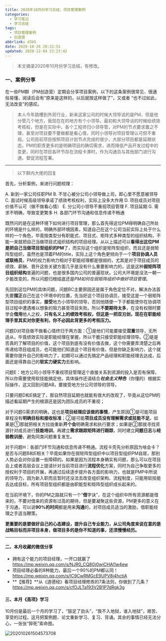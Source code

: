 ```yaml
---
title: 2020年10月份学习总结，项目管理案例
categories:
  - 学习笔记
  - 学习总结
tags:
  - 项目管理案例
  - 创造营
abbrlink: d3b5
date: 2020-10-26 20:31:51
updated: 2020-12-04 23:23:42
---
```


> 本文摘录2020年10月份学习总结，有修改。

### 一、案例分享

在一些PM群（PM创造营）定期会分享项目案例，以下的这条案例很常见、很通俗易懂，阅读后会有“原来是这样的，以后就按这样做了”，又或者 “也不过如此，无法改变”的感叹。

> 本人今年跳槽到外贸行业，新来这家公司的时候大领导谈的是PM，但是他分管几个地方，我现在在的地方有个小领导。最初和大领导谈的时候给绩效考核权，但是在实际中，各个工程师归小领导管，对PM的节点要求置之不理，甚至对项目要不要做都是看心情，同时小领导对项目管理认可但不重视。公司目前项目按照项目计划节点完成的很少，大部分项目都是延期状态，PM的职责更多的是明确项目的确切需求，进而降低产品开发过程中的变更，同时在项目各环节存在流程卡滞时，作为沟通员与其他部门进行沟通、督促流程签署。

---

> 以下群内大佬的回复

首先，分析案例，来进行问题梳理：

A. 新到一家公司任职PM
B. 不甘心被分公司小领导做上司，即心里不愿意被领导
C. 面试时候高级领导承诺了绩效考核权利，实际上没多大作用
D. 项目成员对项目价值不认可（做不做看心情）
E. 分公司小领导不重视项目管理
F. 项目延期
G. 需求不明确，导致变更繁多
H. 各部门环节沟通和信息传递不畅通

既然问的是在这种环境下如何进行项目管理，那么首先得这位PM得明确自己所处的环境是什么样的，明确外部环境因素，知道自己在这个公司当前实际上处于什么样的一个角色，毕竟按类型分有职能式、项目式、矩阵式多种类型的组织结构，不能一来就把自己当做项目式组织结构的项目经理。从以上描述可以**看得出这位PM是把自己当做项目型组织的PM**了，而实际这个组织是矩阵型组织，而且还是弱矩阵型组织，虽然也是顶着PM的title，实际上这个角色更倾向于一个**项目协调人员或联络员**，PM的权力影响力相对于职能经理都是很弱的，尤其是对于项目成员的绩效、薪酬、晋升这些关键方面几乎是没有什么重要影响力的，这是这种**弱矩阵项目组织结构**普遍的问题，也是很多国内公司的普遍现状。公司大环境是没法一朝一夕能改变的，所以问题归根结底还是*PM如何在弱矩阵组织中做好项目管理*。

先回到这位PM的具体问题，问题BC主要原因还是属于角色定位不对，解决办法首先要**摆正**自己在这个环境中的位置，先当好这个项目协调员，接受这是一个弱矩阵型项目组织的事实，**接受**地方小领导的领导，否则他随便一下子都能使你在协调项目过程中遭遇难以想象的阻力甚至项目失败。所以**不要期待太多**，在没有权限时要学会**借用**他人之权，**只有名义上的绩效考核权，但这是一把双刃剑，现在在职能经理手里其实对你更有利，你不必因此背更多的考核压力。**

问题D对项目做不做看心情终归于两方面：①是他们可能要接受**双重**领导，无所适从，毕竟绩效实际是职能经理在掌握，所以干脆只接受职能经理领导。②是是否真的了解项目的价值，这个项目到底有没有价值去做，这个你需要弄清楚之后再传递给项目组成员，也可能他们知道这个项目有价值，但是你缺乏影响力，这个就需要你提升自己的影响力了，初期可以通过先搞定产品经理和职能经理去达成，后面还是得靠自己的**软实力硬实力**去影响。

问题E：地方公司小领导不重视项目管理这个直接关系到资源的投入是否有保障，所以你需要使用软技能搞定他，具体操作还请结合***社会主义特色***（你懂的）根据实际操作，这又回到问题AB，要接受地方分公司领导的领导。

只要问题D和E搞定了，那自然项目延期也就能有很大的改观了，毕竟从这位PM的描述看延期产生的根源还是因为团队成员的不重视；

对于问题G需求的明确，这也是**项目经理应该做的事情**，产生原因①是可能项目章程没有**明确目标和接收标准**；②是可能**项目成员没有理解需求或技能不足**。如果是①那就把相关方拉拢重新**开个会**明确需求和执行要求；如果是②那就寻找资源针对成员进行**技能培训**。再建立**需求跟踪矩阵进行跟踪**，同时建立**问题日志**与**经验教训册**，避免同类问题重复发生。

对于问题H：各部门环节沟通和信息传递不畅通。流程卡壳先分析原因为啥会卡？是否与问题B和E相关？毕竟如果你在弱矩阵型组织中以项目型组织PM自居，那别人势必会对你设置一些障碍的。如果是因为流程本身确实有问题，那么可以在项目会上或者高层会议上提请针对当前项目进行**流程优化**方案，同时为自己争取更多的授权利于项目的开展，再通过后续逐步提升各方面的影响力，也就是PMP中所说的领导力，因为新入职而且暂时还没法去改变组织架构、流程制度，只能用软技能去达成目标，所有项目型组织都是由职能型和矩阵型组织成长起来的。

在当前环境下，你的PM之路就只有一个“**借**字诀”，在这个组织中所有资源都是借来的，不要对借来的资源有过高的期待，但是要凝聚这些资源，PM更多的意义在于沟通，可以说**90%的时间**都是用来**沟通**的，对项目成员适当的激励，借职能经理之手适当鞭策。

**更重要的是要做好自己的心态建设，提升自己专业能力，从公司角度来说在意的是战略目标而非项目本身，做项目多的是你不知道的事，还须慢慢经历。**

---

#### 二、本月收藏的微信分享

- 拥有这个能力的项目经理，一开口就赢了 <https://mp.weixin.qq.com/s/NJR0_CQ8Gj0wjCHAl1w4ew>
- 项目经理必备的8种能力，最后一个90%的PM都认同！ <https://mp.weixin.qq.com/s/lC9CwRMGcE9UPV8j4hctiA>
- **【推荐】**从《道德经》看项目经理修炼的7条法则，你做到了几条？<https://mp.weixin.qq.com/s/cfOJLTa193V2B1P7dRgk3g>

#### 三、本月《高项》学习

10月份是最后一个月的学习了，“鼓足了劲头”，“我不入地狱，谁入地狱”，艰苦、享受的过程。这月把案例题、论文重新学习、复习、背诵。其余的事情已经无法分心，一张张“猝死”索命图。

![202010261504573708](/upload/compowereasynet/images/202010261504573708.png)
